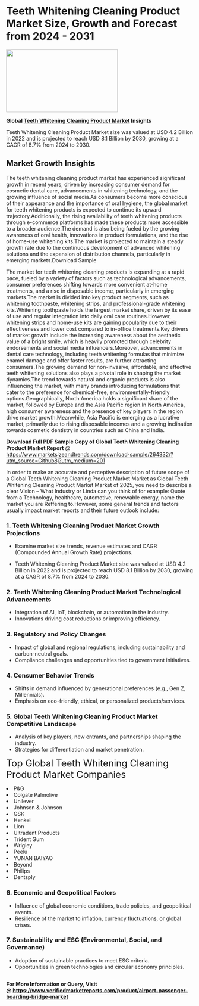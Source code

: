 <H1>Teeth Whitening Cleaning Product Market Size, Growth and Forecast from 2024 - 2031</H1><img class="aligncenter size-medium wp-image-584254" src="https://thirdeyenews.in/wp-content/uploads/2024/09/Global-Market-Research-300x168.jpeg" alt="" width="300" height="168" /><p><strong>Global&nbsp;<a href="https://www.marketsizeandtrends.com/download-sample/264332/?utm_source=Github8j?utm_medium=201">Teeth Whitening Cleaning Product Market</a> Insights</strong></p><p>Teeth Whitening Cleaning Product Market size was valued at USD 4.2 Billion in 2022 and is projected to reach USD 8.1 Billion by 2030, growing at a CAGR of 8.7% from 2024 to 2030.</p><p><h2>Market Growth Insights</h2> <p>The teeth whitening cleaning product market has experienced significant growth in recent years, driven by increasing consumer demand for cosmetic dental care, advancements in whitening technology, and the growing influence of social media.As consumers become more conscious of their appearance and the importance of oral hygiene, the global market for teeth whitening products is expected to continue its upward trajectory.Additionally, the rising availability of teeth whitening products through e-commerce platforms has made these products more accessible to a broader audience.The demand is also being fueled by the growing awareness of oral health, innovations in product formulations, and the rise of home-use whitening kits.The market is projected to maintain a steady growth rate due to the continuous development of advanced whitening solutions and the expansion of distribution channels, particularly in emerging markets.Download Sample</p> <p>The market for teeth whitening cleaning products is expanding at a rapid pace, fueled by a variety of factors such as technological advancements, consumer preferences shifting towards more convenient at-home treatments, and a rise in disposable income, particularly in emerging markets.The market is divided into key product segments, such as whitening toothpaste, whitening strips, and professional-grade whitening kits.Whitening toothpaste holds the largest market share, driven by its ease of use and regular integration into daily oral care routines.However, whitening strips and home-use kits are gaining popularity due to their effectiveness and lower cost compared to in-office treatments.Key drivers of market growth include the increasing awareness about the aesthetic value of a bright smile, which is heavily promoted through celebrity endorsements and social media influencers.Moreover, advancements in dental care technology, including teeth whitening formulas that minimize enamel damage and offer faster results, are further attracting consumers.The growing demand for non-invasive, affordable, and effective teeth whitening solutions also plays a pivotal role in shaping the market dynamics.The trend towards natural and organic products is also influencing the market, with many brands introducing formulations that cater to the preference for chemical-free, environmentally-friendly options.Geographically, North America holds a significant share of the market, followed by Europe and the Asia Pacific region.In North America, high consumer awareness and the presence of key players in the region drive market growth.Meanwhile, Asia Pacific is emerging as a lucrative market, primarily due to rising disposable incomes and a growing inclination towards cosmetic dentistry in countries such as China and India.</p><p><span class=""><strong>Download Full PDF Sample Copy of Global Teeth Whitening Cleaning Product Market Report</strong> @ <a href="https://www.marketsizeandtrends.com/download-sample/264332/?utm_source=Github8j?utm_medium=201" target="_blank">https://www.marketsizeandtrends.com/download-sample/264332/?utm_source=Github8j?utm_medium=201</a></span></p><p>In order to make an accurate and perceptive description of future scope of a Global&nbsp;Teeth Whitening Cleaning Product Market Market as Global&nbsp;Teeth Whitening Cleaning Product Market Market of 2025, you need to describe a clear Vision &ndash; What Industry or Linda can you think of for example: Quote from a Technology, healthcare, automotive, renewable energy, name the market you are Reffering to.However, some general trends and factors usually impact market reports and their future outlook include:</p><h3>1.&nbsp;<strong>Teeth Whitening Cleaning Product Market Growth Projections</strong></h3><ul><li>Examine market size trends, revenue estimates and CAGR (Compounded Annual Growth Rate) projections.</li><li><p>Teeth Whitening Cleaning Product Market size was valued at USD 4.2 Billion in 2022 and is projected to reach USD 8.1 Billion by 2030, growing at a CAGR of 8.7% from 2024 to 2030.</p></li></ul><h3>2.&nbsp;<strong>Teeth Whitening Cleaning Product Market Technological Advancements</strong></h3><ul><li>Integration of AI, IoT, blockchain, or automation in the industry.</li><li>Innovations driving cost reductions or improving efficiency.</li></ul><h3>3.&nbsp;<strong>Regulatory and Policy Changes</strong></h3><ul><li>Impact of global and regional regulations, including sustainability and carbon-neutral goals.</li><li>Compliance challenges and opportunities tied to government initiatives.</li></ul><h3>4.&nbsp;<strong>Consumer Behavior Trends</strong></h3><ul><li>Shifts in demand influenced by generational preferences (e.g., Gen Z, Millennials).</li><li>Emphasis on eco-friendly, ethical, or personalized products/services.</li></ul><h3>5.&nbsp;<strong>Global Teeth Whitening Cleaning Product Market Competitive Landscape</strong></h3><ul><li>Analysis of key players, new entrants, and partnerships shaping the industry.</li><li>Strategies for differentiation and market penetration.</li></ul><p data-pm-slice="1 1 []"><span style="color: inherit; font-family: inherit; font-size: 25px;">Top Global Teeth Whitening Cleaning Product Market Companies</span></p><div class="" data-test-id=""><p><li>P&G</li><li> Colgate Palmolive</li><li> Unilever</li><li> Johnson & Johnson</li><li> GSK</li><li> Henkel</li><li> Lion</li><li> Ultradent Products</li><li> Trident Gum</li><li> Wrigley</li><li> Peelu</li><li> YUNAN BAIYAO</li><li> Beyond</li><li> Philips</li><li> Dentsply</li></p></div><h3>6.&nbsp;<strong>Economic and Geopolitical Factors</strong></h3><ul><li>Influence of global economic conditions, trade policies, and geopolitical events.</li><li>Resilience of the market to inflation, currency fluctuations, or global crises.</li></ul><h3>7.&nbsp;<strong>Sustainability and ESG (Environmental, Social, and Governance)</strong></h3><ul><li>Adoption of sustainable practices to meet ESG criteria.</li><li>Opportunities in green technologies and circular economy principles.</li></ul><h2><strong style="font-size: 14px;">For More Information or Query, Visit @&nbsp;</strong><a style="background-color: #ffffff; font-size: 14px;" href="https://www.marketsizeandtrends.com/report/teeth-whitening-cleaning-product-market/" target="_blank">https://www.verifiedmarketreports.com/product/airport-passenger-boarding-bridge-market</a></h2>
